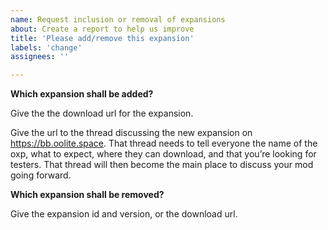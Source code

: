 ```yaml
---
name: Request inclusion or removal of expansions
about: Create a report to help us improve
title: 'Please add/remove this expansion'
labels: 'change'
assignees: ''

---
```

**Which expansion shall be added?**

Give the the download url for the expansion.

Give the url to the thread discussing the new expansion on https://bb.oolite.space. That thread needs to tell everyone the name of the oxp, what to expect, where they can download, and that you’re looking for testers. That thread will then become the main place to discuss your mod going forward.

**Which expansion shall be removed?**

Give the expansion id and version, or the download url.
